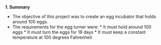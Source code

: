 <b>1. Summary</b>

<ul>

<li>The objective of this project was to create an egg incubator that holds around 100 eggs.</li>
<li>The requirements for the egg turner were: 
* It must hold around 100 eggs
* It must turn the eggs for 18 days
* It must keep a constant temperature at 100 degrees Fahrenheit</li>



</ul>
